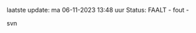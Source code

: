 laatste update: 
ma 06-11-2023 13:48   uur 
Status: FAALT - fout - 
<div class="service R">svn</div>